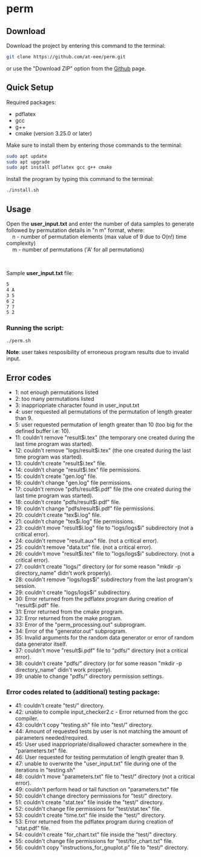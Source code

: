 # perm

## Download
Download the project by entering this command to the terminal:
```bash
git clone https://github.com/at-eee/perm.git
```
or use the "Download ZIP" option from the [Github](https://github.com/at-eee/perm) page.

## Quick Setup
Required packages:
* pdflatex
* gcc
* g++
* cmake (version 3.25.0 or later)

Make sure to install them by entering those commands to the terminal:
```bash
sudo apt update
sudo apt upgrade
sudo apt install pdflatex gcc g++ cmake
```

Install the program by typing this command to the terminal:
```bash
./install.sh
```

## Usage
Open the __user_input.txt__ and enter the number of data samples to generate followed by permutation details in "n m" format, where:\
&nbsp;&nbsp;&nbsp;&nbsp;n - number of permutation elements (max value of 9 due to O(n!) time complexity)\
&nbsp;&nbsp;&nbsp;&nbsp;m - number of permutations ('A' for all permutations)

<br/>

Sample __user_input.txt__ file:
```txt
5
4 A
3 5
6 2
7 7
5 2
```

### Running the script:
```bash
./perm.sh 
```

__Note__: user takes resposibility of erroneous program results due to invalid input.

## Error codes
- 1: not enough permutations listed
- 2: too many permutations listed
- 3: inappriopriate character found in user_input.txt
- 4: user requested all permutations of the permutation of length greater than 9.
- 5: user requested permutation of length greater than 10 (too big for the defined buffer i.e: 10).
- 11: couldn't remove "result$i.tex" (the temporary one created during the last time program was started).
- 12: couldn't remove "logs/result$i.tex" (the one created during the last time program was started).
- 13: couldn't create "result$i.tex" file.
- 14: couldn't change "result$i.tex" file permissions.
- 15: couldn't create "gen.log" file.
- 16: couldn't change "gen.log" file permissions.
- 17: couldn't remove "pdfs/result$i.pdf" file (the one created during the last time program was started).
- 18: couldn't create "pdfs/result$i.pdf" file.
- 19: couldn't change "pdfs/result$i.pdf" file permissions.
- 20: couldn't create "tex$i.log" file.
- 21: couldn't change "tex$i.log" file permissions.
- 23: couldn't move "result$i.log" file to "logs/logs$i" subdirectory (not a critical error).
- 24: couldn't remove "result.aux" file. (not a critical error).
- 25: couldn't remove "data.txt" file. (not a critical error).
- 26: couldn't move "result$i.tex" file to "logs/logs$i" subdirectory. (not a critical error).
- 27: couldn't create "logs/" directory (or for some reason "mkdir -p directory_name" didn't work properly).
- 28: couldn't remove "logs/logs$i" subdirectory from the last program's session.
- 29: couldn't create "logs/logs$i" subdirectory.
- 30: Error returned from the pdflatex program during creation of "result$i.pdf" file.
- 31: Error returned from the cmake program.
- 32: Error returned from the make program.
- 33: Error of the "perm_processing.out" subprogram.
- 34: Error of the "generator.out" subprogram.
- 35: Invalid arguments for the random data generator or error of random data generator itself.
- 37: couldn't move "result$i.pdf" file to "pdfs/" directory (not a critical error).
- 38: couldn't create "pdfs/" directory (or for some reason "mkdir -p directory_name" didn't work properly).
- 39: unable to change "pdfs/" directory permission settings.
### Error codes related to (additional) testing package:
- 41: couldn't create "test/" directory.
- 42: unable to compile input_checker2.c - Error returned from the gcc compiler.
- 43: couldn't copy "testing.sh" file into "test/" directory.
- 44: Amount of requested tests by user is not matching the amount of parameters needed/required.
- 45: User used inappriopriate/disallowed character somewhere in the "parameters.txt" file.
- 46: User requested for testing permutation of length greater than 9.
- 47: unable to overwrite the "user_input.txt" file during one of the iterations in "testing.sh"
- 48: couldn't move "parameters.txt" file to "test/" directory (not a critical error).
- 49: couldn't perform head or tail function on "parameters.txt" file
- 50: couldn't change directory permissions for "test/" directory.
- 51: couldn't create "stat.tex" file inside the "test/" directory.
- 52: couldn't change file permissions for "test/stat.tex" file.
- 53: couldn't create "time.txt" file inside the "test/" directory.
- 53: Error returned from the pdflatex program during creation of "stat.pdf" file.
- 54: couldn't create "for_chart.txt" file inside the "test/" directory.
- 55: couldn't change file permissions for "test/for_chart.txt" file.
- 56: couldn't copy "instructions_for_gnuplot.p" file to "test/" directory.
